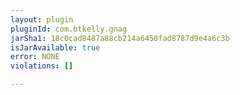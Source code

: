 ```yaml
---
layout: plugin
pluginId: com.btkelly.gnag
jarSha1: 18c0cad8487a88cb214a6450fad8787d9e4a6c3b
isJarAvailable: true
error: NONE
violations: []

---
```

